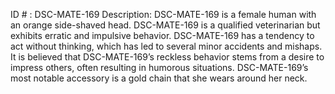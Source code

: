 ID # : DSC-MATE-169
Description: DSC-MATE-169 is a female human with an orange side-shaved head. DSC-MATE-169 is a qualified veterinarian but exhibits erratic and impulsive behavior. DSC-MATE-169 has a tendency to act without thinking, which has led to several minor accidents and mishaps. It is believed that DSC-MATE-169’s reckless behavior stems from a desire to impress others, often resulting in humorous situations. DSC-MATE-169’s most notable accessory is a gold chain that she wears around her neck.